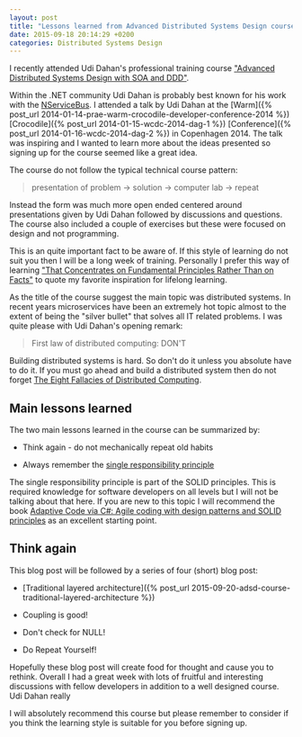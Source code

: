 ```yaml
---
layout: post
title: "Lessons learned from Advanced Distributed Systems Design course"
date: 2015-09-18 20:14:29 +0200
categories: Distributed Systems Design
---
```


I recently attended Udi Dahan's professional training course ["Advanced Distributed Systems Design with SOA and DDD"](http://udidahan.com/training/). 

<!--more-->

Within the .NET community Udi Dahan is probably best known for his work with the [NServiceBus](http://particular.net/nservicebus). I attended a talk by Udi Dahan at the [Warm]({% post_url 2014-01-14-prae-warm-crocodile-developer-conference-2014 %}) [Crocodile]({% post_url 2014-01-15-wcdc-2014-dag-1 %}) [Conference]({% post_url 2014-01-16-wcdc-2014-dag-2 %}) in Copenhagen 2014. The talk was inspiring and I wanted to learn more about the ideas presented so signing up for the course seemed like a great idea.

The course do not follow the typical technical course pattern:

> presentation of problem -> solution -> computer lab -> repeat

Instead the form was much more open ended centered around presentations given by Udi Dahan followed by discussions and questions. The course also included a couple of exercises but these were focused on design and not programming. 

This is an quite important fact to be aware of. If this style of learning do not suit you then I will be a long week of training. Personally I prefer this way of learning ["That Concentrates on Fundamental Principles Rather Than on Facts"](http://journals.plos.org/ploscompbiol/article?id=10.1371/journal.pcbi.1004020) to quote my favorite inspiration for lifelong learning.

As the title of the course suggest the main topic was distributed systems. In recent years microservices have been an extremely hot topic almost to the extent of being the "silver bullet" that solves all IT related problems. I was quite please with Udi Dahan's opening remark:

> First law of distributed computing: DON'T

Building distributed systems is hard. So don't do it unless you absolute have to do it. If you must go ahead and build a distributed system then do not forget [The Eight Fallacies of Distributed Computing](https://blogs.oracle.com/jag/resource/Fallacies.html).

## Main lessons learned

The two main lessons learned in the course can be summarized by:

  * Think again - do not mechanically repeat old habits
  
  * Always remember the [single responsibility principle](http://www.objectmentor.com/resources/articles/srp.pdf)

The single responsibility principle is part of the SOLID principles. This is required knowledge for software developers on all levels but I will not be talking about that here. If you are new to this topic I will recommend the book [Adaptive Code via C#: Agile coding with design patterns and SOLID principles](http://www.amzn.com/0735683204) as an excellent starting point.

## Think again

This blog post will be followed by a series of four (short) blog post: 

  * [Traditional layered architecture]({% post_url 2015-09-20-adsd-course-traditional-layered-architecture %})

  * Coupling is good!

  * Don't check for NULL!

  * Do Repeat Yourself!

Hopefully these blog post will create food for thought and cause you to rethink. Overall I had a great week with lots of fruitful and interesting discussions with fellow developers in addition to a well designed course. Udi Dahan really 

I will absolutely recommend this course but please remember to consider if you think the learning style is suitable for you before signing up.

